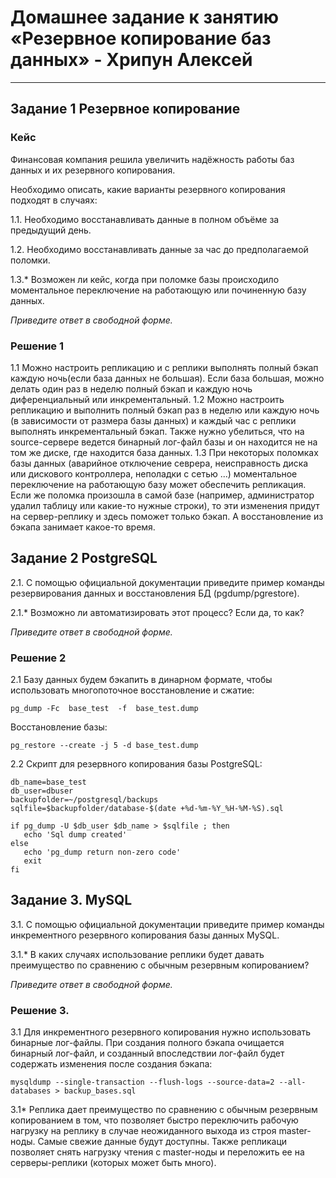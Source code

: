 # Домашнее задание к занятию «Резервное копирование баз данных» - Хрипун Алексей

---

## Задание 1 Резервное копирование
### Кейс
Финансовая компания решила увеличить надёжность работы баз данных и их резервного копирования.

Необходимо описать, какие варианты резервного копирования подходят в случаях:

1.1. Необходимо восстанавливать данные в полном объёме за предыдущий день.

1.2. Необходимо восстанавливать данные за час до предполагаемой поломки.

1.3.* Возможен ли кейс, когда при поломке базы происходило моментальное переключение на работающую или починенную базу данных.

*Приведите ответ в свободной форме.*

### Решение 1
1.1 Можно настроить репликацию и с реплики выполнять полный бэкап каждую ночь(если база данных не большая). Если база большая, можно делать один раз в неделю полный бэкап и каждую ночь диференциальный или инкрементальный.
1.2 Можно настроить репликацию и выполнить полный бэкап раз в неделю или каждую ночь (в зависимости от размера базы данных) и каждый час с реплики выполнять инкрементальный бэкап. Также нужно убелиться, что на source-сервере ведется бинарный лог-файл базы и он находится не на том же диске, где находится база данных. 
1.3 При некоторых поломках базы данных (аварийное отключение севрера, неисправность диска или дискового контроллера, неполадки с сетью ...) моментальное переключение на работающую базу может обеспечить репликация. Если же поломка произошла в самой базе (например, администратор удалил таблицу или какие-то нужные строки), то эти изменения придут на сервер-реплику и здесь поможет только бэкап. А восстановление из бэкапа занимает какое-то время.  


## Задание 2 PostgreSQL
2.1. С помощью официальной документации приведите пример команды резервирования данных и восстановления БД (pgdump/pgrestore).

2.1.* Возможно ли автоматизировать этот процесс? Если да, то как?

*Приведите ответ в свободной форме.*

### Решение 2
2.1 Базу данных будем бэкапить в динарном формате, чтобы использовать многопоточное восстановление и сжатие:
```
pg_dump -Fc  base_test  -f  base_test.dump

```
Восстановление базы:
```
pg_restore --create -j 5 -d base_test.dump 

```
2.2 Скрипт для резервного копирования базы PostgreSQL:
```
db_name=base_test
db_user=dbuser
backupfolder=~/postgresql/backups 
sqlfile=$backupfolder/database-$(date +%d-%m-%Y_%H-%M-%S).sql

if pg_dump -U $db_user $db_name > $sqlfile ; then
   echo 'Sql dump created'
else
   echo 'pg_dump return non-zero code' 
   exit
fi
```

## Задание 3. MySQL
3.1. С помощью официальной документации приведите пример команды инкрементного резервного копирования базы данных MySQL.

3.1.* В каких случаях использование реплики будет давать преимущество по сравнению с обычным резервным копированием?

*Приведите ответ в свободной форме.*

### Решение 3.
3.1 Для инкрементного резервного копирования нужно использовать бинарные лог-файлы. При создания полного бэкапа очищается бинарный лог-файл, и созданный впоследствии лог-файл будет содержать изменения после создания бэкапа:
```
mysqldump --single-transaction --flush-logs --source-data=2 --all-databases > backup_bases.sql

```
3.1* Реплика дает преимущество по сравнению с обычным резервным копированием в том, что позволяет быстро переключить рабочую нагрузку на реплику в случае неожиданного выхода из строя master-ноды. Самые свежие данные будут доступны. Также репликаци позволяет снять нагрузку чтения с master-ноды и переложить ее на серверы-реплики (которых может быть много).  

